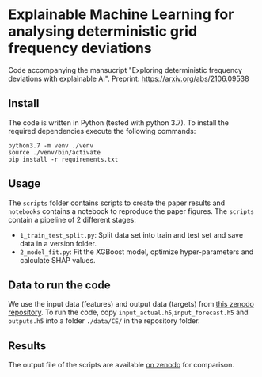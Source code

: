 # Explainable Machine Learning for analysing deterministic grid frequency deviations
Code accompanying the mansucript "Exploring deterministic frequency deviations with explainable AI".
Preprint: <https://arxiv.org/abs/2106.09538>


## Install

The code is written in Python (tested with python 3.7). To install the required dependencies execute the following commands:

```[python]
python3.7 -m venv ./venv
source ./venv/bin/activate
pip install -r requirements.txt
```

## Usage

The `scripts` folder contains scripts to create the paper results and `notebooks` contains a notebook to reproduce the paper figures. The `scripts` contain a pipeline of 2 different stages:

* `1_train_test_split.py`: Split data set into train and test set and save data in a version folder.
* `2_model_fit.py`: Fit the XGBoost model, optimize hyper-parameters and calculate SHAP values.

## Data to run the code

We use the input data (features) and output data (targets) from [this zenodo repository](https://zenodo.org/record/5118352). To run the code, copy `input_actual.h5`,`input_forecast.h5` and `outputs.h5` into a folder `./data/CE/` in the repository folder. 

## Results

The output file of the scripts are available [on zenodo]() for comparison. 

